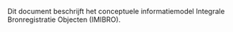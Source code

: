 Dit document beschrijft het conceptuele informatiemodel Integrale Bronregistratie Objecten (IMIBRO).
